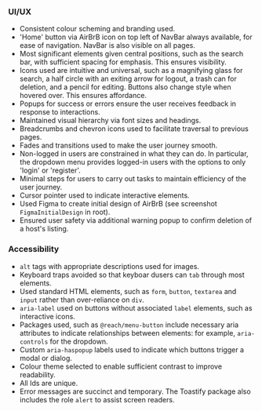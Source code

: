 ### UI/UX
- Consistent colour scheming and branding used.
- 'Home' button via AirBrB icon on top left of NavBar always available, for ease of navigation. NavBar is also visible on all pages.
- Most significant elements given central positions, such as the search bar, with sufficient spacing for emphasis. This ensures visibility.
- Icons used are intuitive and universal, such as a magnifying glass for search, a half circle with an exiting arrow for logout, a trash can for deletion, and a pencil for editing. Buttons also change style when hovered over. This ensures affordance.
- Popups for success or errors ensure the user receives feedback in response to interactions.
- Maintained visual hierarchy via font sizes and headings.
- Breadcrumbs and chevron icons used to facilitate traversal to previous pages.
- Fades and transitions used to make the user journey smooth.
- Non-logged in users are constrained in what they can do. In particular, the dropdown menu provides logged-in users with the options to only 'login' or 'register'.
- Minimal steps for users to carry out tasks to maintain efficiency of the user journey.
- Cursor pointer used to indicate interactive elements.
- Used Figma to create initial design of AirBrB (see screenshot `FigmaInitialDesign` in root).
- Ensured user safety via additional warning popup to confirm deletion of a host's listing.

### Accessibility
- `alt` tags with appropriate descriptions used for images.
- Keyboard traps avoided so that keyboar dusers can `tab` through most elements.
- Used standard HTML elements, such as `form`, `button`, `textarea` and `input` rather than over-reliance on `div`.
- `aria-label` used on buttons without associated `label` elements, such as interactive icons.
- Packages used, such as `@reach/menu-button` include necessary aria attributes to indicate relationships between elements: for example, `aria-controls` for the dropdown. 
- Custom `aria-haspopup` labels used to indicate which buttons trigger a modal or dialog.
- Colour theme selected to enable sufficient contrast to improve readability.
- All Ids are unique.
- Error messages are succinct and temporary. The Toastify package also includes the role `alert` to assist screen readers.